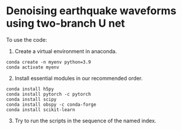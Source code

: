 # Denoising earthquake waveforms using two-branch U net 
To use the code: 
1) Create a virtual environment in anaconda.
```
conda create -n myenv python=3.9
conda activate myenv
```
2) Install essential modules in our recommended order.
```
conda install h5py
conda install pytorch -c pytorch
conda install scipy
conda install obspy -c conda-forge
conda install scikit-learn
```
3) Try to run the scripts in the sequence of the named index.
